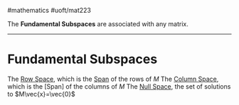 #mathematics #uoft/mat223 

The **Fundamental Subspaces** are associated with any matrix.

---
# Fundamental Subspaces
The [Row Space](Row%20Space.md), which is the [Span](Span.md) of the rows of $M$ 
The [Column Space](Column%20Space.md), which is the [Span] of the columns of $M$
The [Null Space](Null%20Space.md), the set of solutions to $M\vec{x}=\vec{0}$